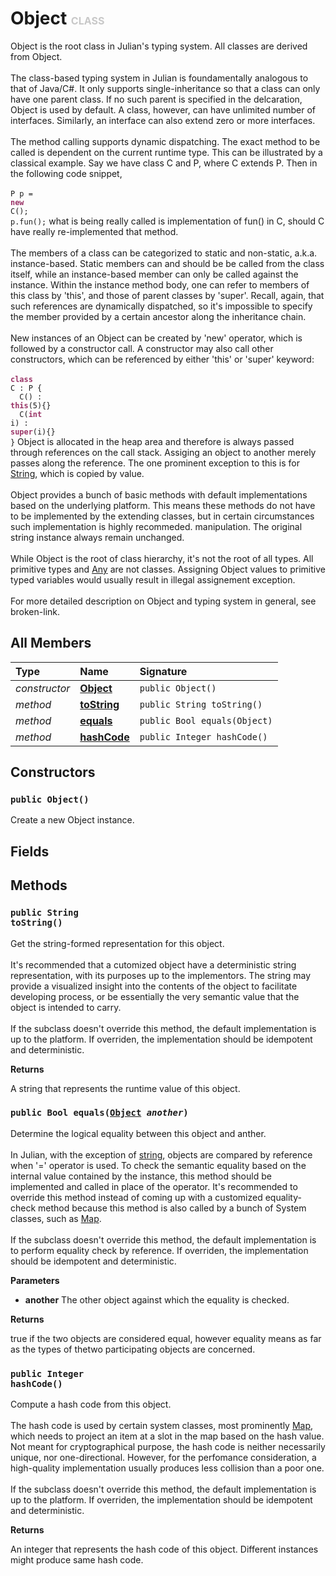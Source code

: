 # Object <font color="#C8C8C8" size="3">CLASS</font>

Object is the root class in Julian's typing system. All classes are derived from Object.<br><br>The class-based typing system in Julian is foundamentally analogous to that of Java/C#. It only supports single-inheritance so that a class can only have one parent class. If no such parent is specified in the delcaration, Object is used by default. A class, however, can have unlimited number of interfaces. Similarly,  an interface can also extend zero or more interfaces.<br><br>The method calling supports dynamic dispatching. The exact method to be called is dependent on the current runtime type. This can be illustrated by a classical example. Say we have class C and P, where C extends P. Then in the following code snippet,<br><br><code>P p = <font color="#993366">**new**</font> C();<br>p.fun();</code> what is being really called is implementation of fun() in C, should C have really re-implemented that method.<br><br>The members of a class can be categorized to static and non-static, a.k.a. instance-based. Static members can and should be be called from the class itself, while an instance-based member can only be called against the instance. Within the instance method body, one can refer to members of this class by 'this', and those of parent classes by 'super'. Recall, again, that such references are dynamically dispatched, so it's impossible to specify the member provided by a certain ancestor along the inheritance chain.<br><br>New instances of an Object can be created by 'new' operator, which is followed by a constructor call. A constructor may also call other constructors, which can be referenced by either 'this' or 'super' keyword:<br><br><code><font color="#993366">**class**</font> C : P {<br>&nbsp;&nbsp;C() : <font color="#993366">**this**</font>(5){}<br>&nbsp;&nbsp;C(<font color="#993366">**int**</font> i) : <font color="#993366">**super**</font>(i){}<br>}</code> Object is allocated in the heap area and therefore is always passed through references on the call stack. Assiging an object to another merely passes along the reference. The one prominent exception to this is for <a href="../String">String</a>, which is copied by value.<br><br>Object provides a bunch of basic methods with default implementations based on the underlying platform. This means these methods do not have to be implemented by the extending classes, but in certain circumstances such implementation is highly recommeded. manipulation. The original string instance always remain unchanged.<br><br>While Object is the root of class hierarchy, it's not the root of all types. All primitive types and <a href="../Any">Any</a> are not classes. Assigning Object values to primitive typed variables would usually result in illegal assignement exception.<br><br>For more detailed description on Object and typing system in general, see broken-link.

## All Members
|**Type**|**Name**|**Signature**
|:-------|:-------|:------------
|*constructor*|<a href="#c-Object-void"><b>Object</b></a>|`public Object()`
|*method*|<a href="#m-toString-void"><b>toString</b></a>|`public String toString()`
|*method*|<a href="#m-equals-Object"><b>equals</b></a>|`public Bool equals(Object)`
|*method*|<a href="#m-hashCode-void"><b>hashCode</b></a>|`public Integer hashCode()`

## Constructors
<a name="c-Object-void"></a>
### <code>public Object()</code>
Create a new Object instance.
## Fields

## Methods
<a name="m-toString-void"></a>
### <code>public String toString()</code>
Get the string-formed representation for this object.<br><br>It's recommended that a cutomized object have a deterministic string representation, with its purposes up to the implementors. The string may provide a visualized insight into the contents of the object to facilitate developing process, or be essentially the very semantic value that the object is intended to carry.<br><br>If the subclass doesn't override this method, the default implementation is up to the platform. If overriden, the implementation should be idempotent and deterministic.

**Returns**

<a name="m-toString-void-r"></a>A string that represents the runtime value of this object.

<a name="m-equals-Object"></a>
### <code>public Bool equals([Object](../Object) *another*)</code>
Determine the logical equality between this object and anther.<br><br>In Julian, with the exception of <a href="../String">string</a>, objects are compared by reference when '=' operator is used. To check the semantic equality based on the internal value contained by the instance, this method should be implemented and called in place of the operator. It's recommended to override this method instead of coming up with a customized equality-check method because this method is also called by a bunch of System classes, such as <a href="System.Collection/Map">Map</a>.<br><br>If the subclass doesn't override this method, the default implementation is to perform equality check by reference. If overriden, the implementation should be idempotent and deterministic.

**Parameters**

<a name="m-equals-Object-p-another"></a>
- **another**
The other object against which the equality is checked.

**Returns**

<a name="m-equals-Object-r"></a>true if the two objects are considered equal, however equality means as far as the types of thetwo participating objects are concerned.

<a name="m-hashCode-void"></a>
### <code>public Integer hashCode()</code>
Compute a hash code from this object.<br><br>The hash code is used by certain system classes, most prominently <a href="System.Collection/Map">Map</a>, which needs to project an item at a slot in the map based on the hash value. Not meant for cryptographical purpose, the hash code is neither necessarily unique, nor one-directional. However, for the perfomance consideration, a high-quality implementation usually produces less collision than a poor one.<br><br>If the subclass doesn't override this method, the default implementation is up to the platform. If overriden, the implementation should be idempotent and deterministic.

**Returns**

<a name="m-hashCode-void-r"></a>An integer that represents the hash code of this object. Different instances might produce same hash code.


